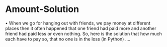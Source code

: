 # Amount-Solution

•	When we go for hanging out with friends, we pay money at different places then it often happened that one friend had paid more and another friend had paid less or even nothing. So, here is the solution that how much each have to pay so, that no one is in the loss (in Python) ….
